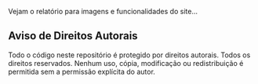 Vejam o relatório para imagens e funcionalidades do site...

## Aviso de Direitos Autorais

Todo o código neste repositório é protegido por direitos autorais. Todos os direitos reservados. Nenhum uso, cópia, modificação ou redistribuição é permitida sem a permissão explícita do autor.
